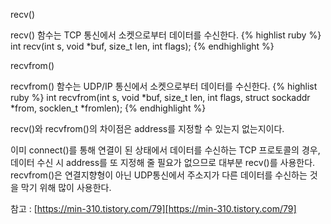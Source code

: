 recv()

recv() 함수는 TCP 통신에서 소켓으로부터 데이터를 수신한다.
{% highlist ruby %}
int recv(int s, void \*buf, size_t len, int flags);
{% endhighlight %}

recvfrom()

recvfrom() 함수는 UDP/IP 통신에서 소켓으로부터 데이터를 수신한다.
{% highlist ruby %}
int recvfrom(int s, void \*buf, size_t len, int flags, struct sockaddr \*from, socklen_t \*fromlen);
{% endhighlight %}

recv()와 recvfrom()의 차이점은 address를 지정할 수 있는지 없는지이다.

이미 connect()를 통해 연결이 된 상태에서 데이터를 수신하는 TCP 프로토콜의 경우, 데이터 수신 시 address를 또 지정해 줄 필요가 없으므로 대부분 recv()를 사용한다. 
recvfrom()은 연결지향형이 아닌 UDP통신에서 주소지가 다른 데이터를 수신하는 것을 막기 위해 많이 사용한다.

참고 : [https://min-310.tistory.com/79][https://min-310.tistory.com/79]

[https://min-310.tistory.com/79]: https://min-310.tistory.com/79
